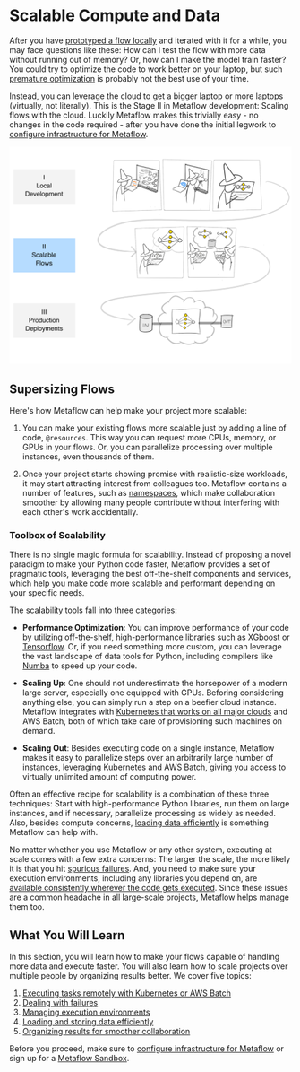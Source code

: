 
# Scalable Compute and Data

After you have [prototyped a flow locally](/metaflow/introduction) and iterated with it for a while, you may face questions like these:
How can I test the flow with more data without running out of memory? Or, how can I make the model train faster? You could try to optimize
the code to work better on your laptop, but such [premature optimization](https://xkcd.com/1691/) is probably not the best use of
your time.

Instead, you can leverage the cloud to get a bigger laptop or more laptops (virtually, not literally). This is the Stage II in Metaflow
development: Scaling flows with the cloud. Luckily Metaflow makes this trivially easy - no changes in the code required - after you
have done the initial legwork to [configure infrastructure for Metaflow](/getting-started/infrastructure).

![](/assets/intro-cartoon-2.svg)

## Supersizing Flows

Here's how Metaflow can help make your project more scalable:

1. You can make your existing flows more scalable just by adding a line of code, `@resources`. This way you can request
more CPUs, memory, or GPUs in your flows. Or, you can parallelize processing over multiple instances, even thousands of them.

2. Once your project starts showing promise with realistic-size workloads, it may start attracting interest from colleagues too.
Metaflow contains a number of features, such as [namespaces](/metaflow/tagging), which make collaboration smoother by allowing
many people contribute without interfering with each other's work accidentally.

### Toolbox of Scalability

There is no single magic formula for scalability. Instead of proposing a novel paradigm to make your Python code faster,
Metaflow provides a set of pragmatic tools, leveraging the best off-the-shelf components and services, which help you make code more scalable
and performant depending on your specific needs. 

The scalability tools fall into three categories:

- **Performance Optimization**: You can improve performance of your code by utilizing off-the-shelf, high-performance libraries such as [XGboost](https://github.com/dmlc/xgboost) or [Tensorflow](https://tensorflow.org). Or, if you need something more custom, you can leverage the vast landscape of data tools for Python, including compilers like [Numba](https://numba.pydata.org) to speed up your code.

- **Scaling Up**: One should not underestimate the horsepower of a modern large server, especially one equipped with GPUs. Beforing considering anything else, you can simply run a step on a beefier cloud instance.
Metaflow integrates with [Kubernetes that works on all major clouds](/getting-started/infrastructure) and AWS Batch, both of which take care of provisioning such machines on demand.

- **Scaling Out**: Besides executing code on a single instance, Metaflow makes it easy to parallelize steps over an arbitrarily large number of instances, leveraging Kubernetes and AWS Batch, giving you access to virtually unlimited amount of computing power.

Often an effective recipe for scalability is a combination of these three techniques: Start with high-performance Python libraries, run them on large instances, and if necessary, parallelize processing as widely as needed.
Also, besides compute concerns, [loading data efficiently](/scaling/data) is something Metaflow can help with.

No matter whether you use Metaflow or any other system, executing at scale comes with a few extra concerns: The larger the scale, the more likely it is that you hit [spurious failures](/scaling/failures). And, you need to make sure your execution environments, including any libraries you depend on, are [available consistently wherever the code gets executed](/scaling/dependencies). Since these issues are a common headache in all large-scale projects, Metaflow helps manage them too.

## What You Will Learn

In this section, you will learn how to make your flows capable of handling more data and execute faster. You will also learn how to scale projects over multiple people by organizing results better. We cover five topics:

1. [Executing tasks remotely with Kubernetes or AWS Batch](/scaling/remote-tasks/introduction)
2. [Dealing with failures](/scaling/failures)
3. [Managing execution environments](/scaling/dependencies)
4. [Loading and storing data efficiently](/scaling/data)
5. [Organizing results for smoother collaboration](/scaling/tagging)

Before you proceed, make sure to [configure infrastructure for Metaflow](/getting-started/infrastructure) or sign up for a [Metaflow Sandbox](https://outerbounds.com/docs/sandbox/).